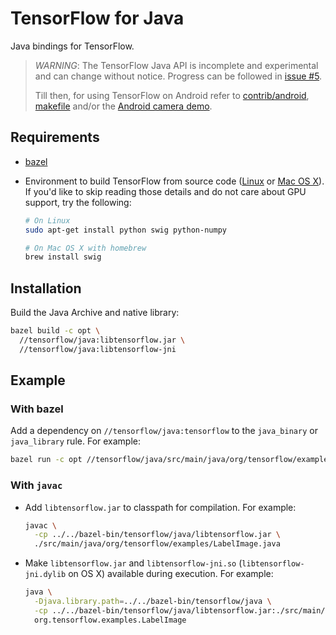 # TensorFlow for Java

Java bindings for TensorFlow.

> *WARNING*: The TensorFlow Java API is incomplete and experimental and can
> change without notice. Progress can be followed in
> [issue #5](https://github.com/tensorflow/tensorflow/issues/5).
>
> Till then, for using TensorFlow on Android refer to
> [contrib/android](https://www.tensorflow.org/code/tensorflow/contrib/android),
> [makefile](https://www.tensorflow.org/code/tensorflow/contrib/makefile#android)
> and/or the [Android camera
> demo](https://www.tensorflow.org/code/tensorflow/examples/android).

## Requirements

-   [bazel](https://www.bazel.build/versions/master/docs/install.html)
-   Environment to build TensorFlow from source code
    ([Linux](https://www.tensorflow.org/versions/master/get_started/os_setup.html#prepare-environment-for-linux)
    or [Mac OS
    X](https://www.tensorflow.org/versions/master/get_started/os_setup.html#prepare-environment-for-mac-os-x)).
    If you'd like to skip reading those details and do not care about GPU
    support, try the following:

    ```sh
    # On Linux
    sudo apt-get install python swig python-numpy

    # On Mac OS X with homebrew
    brew install swig
    ```

## Installation

Build the Java Archive and native library:

```sh
bazel build -c opt \
  //tensorflow/java:libtensorflow.jar \
  //tensorflow/java:libtensorflow-jni
```

## Example

### With bazel

Add a dependency on `//tensorflow/java:tensorflow` to the `java_binary` or
`java_library` rule. For example:

```sh
bazel run -c opt //tensorflow/java/src/main/java/org/tensorflow/examples:label_image
```

### With `javac`

-   Add `libtensorflow.jar` to classpath for compilation. For example:

    ```sh
    javac \
      -cp ../../bazel-bin/tensorflow/java/libtensorflow.jar \
      ./src/main/java/org/tensorflow/examples/LabelImage.java
    ```

-   Make `libtensorflow.jar` and `libtensorflow-jni.so`
    (`libtensorflow-jni.dylib` on OS X) available during execution. For example:

    ```sh
    java \
      -Djava.library.path=../../bazel-bin/tensorflow/java \
      -cp ../../bazel-bin/tensorflow/java/libtensorflow.jar:./src/main/java \
      org.tensorflow.examples.LabelImage
    ```
